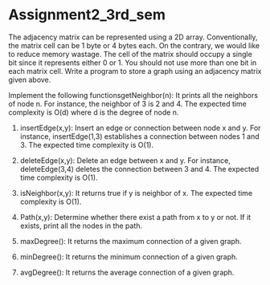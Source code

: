 # Assignment2_3rd_sem


The adjacency matrix can be represented using a 2D array. Conventionally, the matrix cell can be 1 byte or 4 bytes each. On the contrary, we would like to reduce memory wastage. The cell of the matrix should occupy a single bit since it represents either 0 or 1. You should not use more than one bit in each
matrix cell. Write a program to store a graph using an adjacency matrix given above.


Implement the following functionsgetNeighbor(n): It prints all the neighbors of node n. For instance, the neighbor of 3 is 2 and 4. The
expected time complexity is O(d) where d is the degree of node n.

1. insertEdge(x,y): Insert an edge or connection between node x and y. For instance, insertEdge(1,3) establishes a connection between nodes 1 and 3. The expected time complexity is O(1).

2. deleteEdge(x,y): Delete an edge between x and y. For instance, deleteEdge(3,4) deletes the connection between 3 and 4. The expected time complexity is O(1).

4. isNeighbor(x,y): It returns true if y is neighbor of x. The expected time complexity is O(1).

5. Path(x,y): Determine whether there exist a path from x to y or not. If it exists, print all the nodes in the path.

6. maxDegree(): It returns the maximum connection of a given graph.

7. minDegree(): It returns the minimum connection of a given graph.

8. avgDegree(): It returns the average connection of a given graph.
